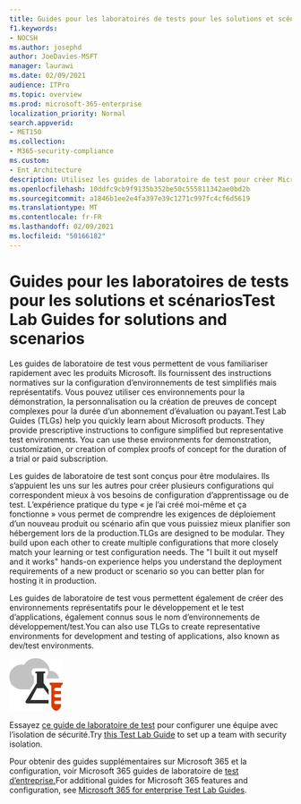 ```yaml
---
title: Guides pour les laboratoires de tests pour les solutions et scénarios
f1.keywords:
- NOCSH
ms.author: josephd
author: JoeDavies-MSFT
manager: laurawi
ms.date: 02/09/2021
audience: ITPro
ms.topic: overview
ms.prod: microsoft-365-enterprise
localization_priority: Normal
search.appverid:
- MET150
ms.collection:
- M365-security-compliance
ms.custom:
- Ent_Architecture
description: Utilisez les guides de laboratoire de test pour créer Microsoft 365 solutions et scénarios dans un environnement dev/test.
ms.openlocfilehash: 10ddfc9cb9f9135b352be50c555811342ae0bd2b
ms.sourcegitcommit: a1846b1ee2e4fa397e39c1271c997fc4cf6d5619
ms.translationtype: MT
ms.contentlocale: fr-FR
ms.lasthandoff: 02/09/2021
ms.locfileid: "50166182"
---
```

# <a name="test-lab-guides-for-solutions-and-scenarios"></a><span data-ttu-id="20074-103">Guides pour les laboratoires de tests pour les solutions et scénarios</span><span class="sxs-lookup"><span data-stu-id="20074-103">Test Lab Guides for solutions and scenarios</span></span>

<span data-ttu-id="20074-p101">Les guides de laboratoire de test vous permettent de vous familiariser rapidement avec les produits Microsoft. Ils fournissent des instructions normatives sur la configuration d’environnements de test simplifiés mais représentatifs. Vous pouvez utiliser ces environnements pour la démonstration, la personnalisation ou la création de preuves de concept complexes pour la durée d’un abonnement d’évaluation ou payant.</span><span class="sxs-lookup"><span data-stu-id="20074-p101">Test Lab Guides (TLGs) help you quickly learn about Microsoft products. They provide prescriptive instructions to configure simplified but representative test environments. You can use these environments for demonstration, customization, or creation of complex proofs of concept for the duration of a trial or paid subscription.</span></span> 

<span data-ttu-id="20074-p102">Les guides de laboratoire de test sont conçus pour être modulaires. Ils s’appuient les uns sur les autres pour créer plusieurs configurations qui correspondent mieux à vos besoins de configuration d’apprentissage ou de test. L’expérience pratique du type « je l’ai créé moi-même et ça fonctionne » vous permet de comprendre les exigences de déploiement d’un nouveau produit ou scénario afin que vous puissiez mieux planifier son hébergement lors de la production.</span><span class="sxs-lookup"><span data-stu-id="20074-p102">TLGs are designed to be modular. They build upon each other to create multiple configurations that more closely match your learning or test configuration needs. The "I built it out myself and it works" hands-on experience helps you understand the deployment requirements of a new product or scenario so you can better plan for hosting it in production.</span></span>

<span data-ttu-id="20074-110">Les guides de laboratoire de test vous permettent également de créer des environnements représentatifs pour le développement et le test d’applications, également connus sous le nom d’environnements de développement/test.</span><span class="sxs-lookup"><span data-stu-id="20074-110">You can also use TLGs to create representative environments for development and testing of applications, also known as dev/test environments.</span></span>
  
![Guides de laboratoire de test pour Microsoft Cloud](../media/m365-enterprise-test-lab-guides/cloud-tlg-icon.png)

<span data-ttu-id="20074-112">Essayez [ce guide de laboratoire de test](team-security-isolation-dev-test.md) pour configurer une équipe avec l’isolation de sécurité.</span><span class="sxs-lookup"><span data-stu-id="20074-112">Try [this Test Lab Guide](team-security-isolation-dev-test.md) to set up a team with security isolation.</span></span>

<span data-ttu-id="20074-113">Pour obtenir des guides supplémentaires sur Microsoft 365 et la configuration, voir Microsoft 365 guides de laboratoire de [test d’entreprise.](../enterprise/m365-enterprise-test-lab-guides.md)</span><span class="sxs-lookup"><span data-stu-id="20074-113">For additional guides for Microsoft 365 features and configuration, see [Microsoft 365 for enterprise Test Lab Guides](../enterprise/m365-enterprise-test-lab-guides.md).</span></span>